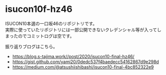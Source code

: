 # isucon10f-hz46
 
ISUCON10本選の一口坂46のリポジトリです。  
実際に使っていたリポジトリには一部公開できないクレデンシャル等が入ってしまったのでコミットログは空です。

振り返りブログはこちら。
* https://blog.s-tajima.work//post/2020/isucon10-final-hz46/
* https://gist.github.com/yami20/0dedc537f4baedecc54162867d9e298d
* https://medium.com/@atsushiishibashi/isucon10-final-4bc852322e9
